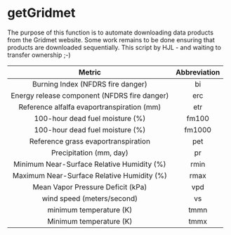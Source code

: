 # getGridmet

The purpose of this function is to automate downloading data products from the Gridmet website. Some work remains to be done ensuring that products are downloaded sequentially.  This script by HJL - and waiting to transfer ownership ;-)





|                 Metric                        |      Abbreviation    |
| :-------------------------------------:       |  :-----------------: |
| Burning Index (NFDRS fire danger)             |          bi          |
| Energy release component (NFDRS fire danger)  |          erc         |
| Reference alfalfa evaportranspiration (mm)    |          etr         |
| 100-hour dead fuel moisture (%)               |         fm100        |
| 100-hour dead fuel moisture (%)               |         fm1000       |
| Reference grass evaportranspiration           |          pet         |
| Precipitation              (mm, day)          |          pr          |
| Minimum Near-Surface Relative Humidity (%)    |         rmin         |
| Maximum Near-Surface Relative Humidity (%)    |         rmax         |
| Mean Vapor Pressure Deficit (kPa)             |          vpd         |
| wind speed  (meters/second)                   |          vs          |
| minimum temperature  (K)                      |         tmmn 	       |	
| Minimum temperature (K)                       |         tmmx         |
 	
